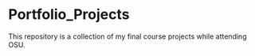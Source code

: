 # Portfolio_Projects
This repository is a collection of my final course projects while attending OSU.

